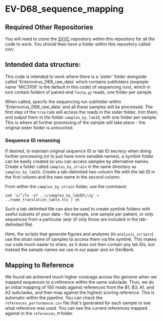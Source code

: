 # EV-D68_sequence_mapping

## Required Other Repositories
You will need to clone the [SVVC](https://github.com/neherlab/SVVC) repository _within_ this repository for all the code to work. You should then have a folder within this repository called `SVVC`.

## Intended data structure:
This code is intended to work where there is a 'sister' folder alongside called 'Enterovirus_D68_raw_data' which contains subfolders (example name 'MIC3108' is the default in this code) of sequencing runs, which in turn contain folders of paired-end `fastq.gz` reads, one folder per sample.

When called, specify the sequencing run subfolder within 'Enterovirus_D68_raw_data' and all these samples will be processed. The first step of the `trim` rule will access the reads in the sister folder, trim them, and output them in the folder `samples_by_labID`, with one folder per sample.
This is where all further processing of the sample will take place - the original sister folder is untouched.

### Sequence ID renaming
If desired, to maintain original sequence ID or lab ID secrecy when doing further processing (or to just have more sensible names), a symlink folder can be easily created so you can access samples by alternative names. Create a folder called `samples_by_strain` in the same directory as `samples_by_labID`. Create a tab-delimited two-column file with the lab ID in the first column and the new name in the second column. 

From within the `samples_by_strain` folder, use the command:
```
sed 's/^/ln -sf ..\/samples_by_labID\//g' < ../name_translation_table.tsv | sh
```

Such a tab-delimited file can also be used to create symlink folders with useful subsets of your data - for example, one sample per patient, or only sequences from a particular year (if only those are included in the tab-delimited file).

Here, the scripts that generate figures and analyses (in `analysis_scripts`) use the strain name of samples to access them via the symlink. This makes our code much easier to share, as it does not then contain any lab IDs, but instead the sample names we use in our paper and on GenBank.

## Mapping to Reference
We found we achieved much higher coverage across the genome when we mapped sequences to a reference within the same subclade. Thus, we do an initial mapping of 100 reads against references from the B1, B3, A1, and A2 subclades, and then map against the highest scoring reference. This is automatic within the pipeline. You can check the `references_performance.csv` file that's generated for each sample to see what reference was used. You can see the current references mapped against in the `references_M` folder.

